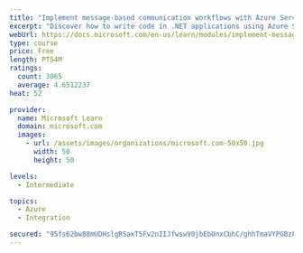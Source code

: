 ```yaml
---
title: "Implement message-based communication workflows with Azure Service Bus"
excerpt: "Discover how to write code in .NET applications using Azure Service Bus for communications that can handle high demand, low bandwidth, and hardware failures."
webUrl: https://docs.microsoft.com/en-us/learn/modules/implement-message-workflows-with-service-bus/
type: course
price: Free
length: PT54M
ratings:
  count: 3065
  average: 4.6512237
heat: 52

provider:
  name: Microsoft Learn
  domain: microsoft.com
  images:
    - url: /assets/images/organizations/microsoft.com-50x50.jpg
      width: 50
      height: 50

levels:
  - Intermediate

topics:
  - Azure
  - Integration

secured: "95fs62bw88mUDHslgRSaxT5Fv2nIIJfwswV0jbEbUnxCbhC/ghhTmaVYPGBzFYcvzqv3h+Ee+mSHWe7q3cCJHw0WTKPHXVhiDrchUZYQLVzbY7xcRZdzZlCU7c97ikmyTG1ueS2zczVRdAc7jwOyC90jOmg/hVLm3pDy5nUbp+roFRAVFAq/5oY0acI/mCw10aQ6oHBpRj8XFS9H9S7leLTF7BLoE8ozCnJaf4YJx9TLn2VpJdbcsIftWD8wUzR+v1cANdEP9V+6S2jIaNnr+a7mf+P9fDGGohbu3y7Vo/Q9JPi91vvVdFzhuS+D9FM8oiv0Hc2loYelK6FiERU/FYbT5lyptLNc/A8mVOc4Akvol+G9Q2QXxNlKlBiIRQ2P5nVNkP4kzlz+f3r9d8ThFZBZHFBQK1JFxNf7WnvxHog=;jnTwqRZmNbIaCAu819CxfQ=="
---
```


